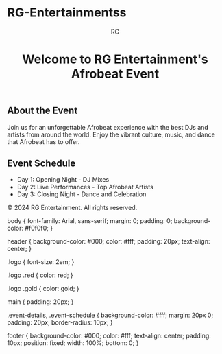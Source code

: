 # RG-Entertainmentss
<!DOCTYPE html>
<html lang="en">
<head>
    <meta charset="UTF-8">
    <meta name="viewport" content="width=device-width, initial-scale=1.0">
    <title>RG Entertainment - Afrobeat Event</title>
    <link rel="stylesheet" href="styles.css">
</head>
<body>
    <header>
        <div class="logo">
            <span class="red">R</span><span class="gold">G</span>
        </div>
        <h1>Welcome to RG Entertainment's Afrobeat Event</h1>
    </header>
    <main>
        <section class="event-details">
            <h2>About the Event</h2>
            <p>Join us for an unforgettable Afrobeat experience with the best DJs and artists from around the world. Enjoy the vibrant culture, music, and dance that Afrobeat has to offer.</p>
        </section>
        <section class="event-schedule">
            <h2>Event Schedule</h2>
            <ul>
                <li>Day 1: Opening Night - DJ Mixes</li>
                <li>Day 2: Live Performances - Top Afrobeat Artists</li>
                <li>Day 3: Closing Night - Dance and Celebration</li>
            </ul>
        </section>
    </main>
    <footer>
        <p>&copy; 2024 RG Entertainment. All rights reserved.</p>
    </footer>
</body>
</html>
body {
    font-family: Arial, sans-serif;
    margin: 0;
    padding: 0;
    background-color: #f0f0f0;
}

header {
    background-color: #000;
    color: #fff;
    padding: 20px;
    text-align: center;
}

.logo {
    font-size: 2em;
}

.logo .red {
    color: red;
}

.logo .gold {
    color: gold;
}

main {
    padding: 20px;
}

.event-details, .event-schedule {
    background-color: #fff;
    margin: 20px 0;
    padding: 20px;
    border-radius: 10px;
}

footer {
    background-color: #000;
    color: #fff;
    text-align: center;
    padding: 10px;
    position: fixed;
    width: 100%;
    bottom: 0;
}
